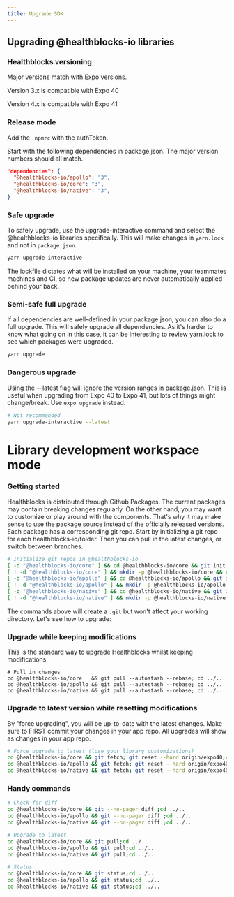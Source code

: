 ```yaml
---
title: Upgrade SDK
---
```


## Upgrading @healthblocks-io libraries

### Healthblocks versioning

Major versions match with Expo versions.

Version 3.x is compatible with Expo 40

Version 4.x is compatible with Expo 41

### Release mode

Add the `.npmrc` with the authToken.

Start with the following dependencies in package.json. The major version numbers should all match.

```json
"dependencies": {
  "@healthblocks-io/apollo": "3",
  "@healthblocks-io/core": "3",
  "@healthblocks-io/native": "3",
}
```

### Safe upgrade

To safely upgrade, use the upgrade-interactive command and select the @healthblocks-io libraries specifically. This will make changes in `yarn.lock` and not in `package.json`.

```bash
yarn upgrade-interactive
```

The lockfile dictates what will be installed on your machine, your teammates machines and CI, so new package updates are never automatically applied behind your back.

### Semi-safe full upgrade

If all dependencies are well-defined in your package.json, you can also do a full upgrade. This will safely upgrade all dependencies. As it's harder to know what going on in this case, it can be interesting to review yarn.lock to see which packages were upgraded.

```bash
yarn upgrade
```

### Dangerous upgrade

Using the —latest flag will ignore the version ranges in package.json. This is useful when upgrading from Expo 40 to Expo 41, but lots of things might change/break. Use `expo upgrade` instead.

```bash
# Not recommended
yarn upgrade-interactive --latest
```

# Library development workspace mode

### Getting started

Healthblocks is distributed through Github Packages. The current packages may contain breaking changes regularly. On the other hand, you may want to customize or play around with the components. That's why it may make sense to use the package source instead of the officially released versions. Each package has a corresponding git repo. Start by initializing a git repo for each healthblocks-io/folder. Then you can pull in the latest changes, or switch between branches.

```bash
# Initialize git repos in @healthblocks-io
[ -d "@healthblocks-io/core" ] && cd @healthblocks-io/core && git init && git checkout expo40 && git remote add origin git@github.com:healthblocks-io/healthblocks-js-core.git && git fetch && git reset --mixed origin/expo40 && cd ../..
[ ! -d "@healthblocks-io/core" ] && mkdir -p @healthblocks-io/core && cd @healthblocks-io/core && git clone git@github.com:healthblocks-io/healthblocks-js-core.git . && git checkout -b expo40 origin/expo40 && cd ../..
[ -d "@healthblocks-io/apollo" ] && cd @healthblocks-io/apollo && git init && git checkout expo40 && git remote add origin git@github.com:healthblocks-io/healthblocks-apollo.git && git fetch && git reset --mixed origin/expo40 && cd ../..
[ ! -d "@healthblocks-io/apollo" ] && mkdir -p @healthblocks-io/apollo && cd @healthblocks-io/apollo && git clone git@github.com:healthblocks-io/healthblocks-apollo.git . && git checkout -b expo40 origin/expo40 && cd ../..
[ -d "@healthblocks-io/native" ] && cd @healthblocks-io/native && git init && git checkout expo40 && git remote add origin git@github.com:healthblocks-io/healthblocks-js-native.git && git fetch && git reset --mixed origin/expo40 && cd ../..
[ ! -d "@healthblocks-io/native" ] && mkdir -p @healthblocks-io/native && cd @healthblocks-io/native && git clone git@github.com:healthblocks-io/healthblocks-js-native.git . && git checkout -b expo40 origin/expo40 && cd ../..
```

The commands above will create a `.git` but won't affect your working directory.
Let's see how to upgrade:

### Upgrade while keeping modifications

This is the standard way to upgrade Healthblocks whilst keeping modifications:

```tsx
# Pull in changes
cd @healthblocks-io/core   && git pull --autostash --rebase; cd ../..
cd @healthblocks-io/apollo && git pull --autostash --rebase; cd ../..
cd @healthblocks-io/native && git pull --autostash --rebase; cd ../..
```

### Upgrade to latest version while resetting modifications

By "force upgrading", you will be up-to-date with the latest changes. Make sure to FIRST commit your changes in your app repo. All upgrades will show as changes in your app repo.

```bash
# Force upgrade to latest (lose your library customizations)
cd @healthblocks-io/core && git fetch; git reset --hard origin/expo40;cd ../..
cd @healthblocks-io/apollo && git fetch; git reset --hard origin/expo40;cd ../..
cd @healthblocks-io/native && git fetch; git reset --hard origin/expo40;cd ../..
```

### Handy commands

```bash
# Check for diff
cd @healthblocks-io/core && git --no-pager diff ;cd ../..
cd @healthblocks-io/apollo && git --no-pager diff ;cd ../..
cd @healthblocks-io/native && git --no-pager diff ;cd ../..

# Upgrade to latest
cd @healthblocks-io/core && git pull;cd ../..
cd @healthblocks-io/apollo && git pull;cd ../..
cd @healthblocks-io/native && git pull;cd ../..

# Status
cd @healthblocks-io/core && git status;cd ../..
cd @healthblocks-io/apollo && git status;cd ../..
cd @healthblocks-io/native && git status;cd ../..
```
